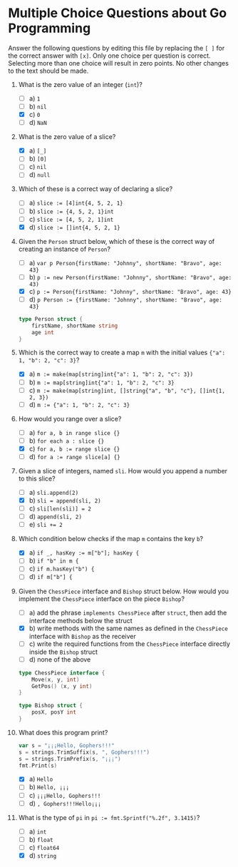 # Multiple Choice Questions about Go Programming

Answer the following questions by editing this file by replacing the `[ ]` for the correct answer with `[x]`.
Only one choice per question is correct.
Selecting more than one choice will result in zero points.
No other changes to the text should be made.

1. What is the zero value of an integer (`int`)?

    - [ ] a) `1`
    - [ ] b) `nil`
    - [x] c) `0`
    - [ ] d) `NaN`

2. What is the zero value of a slice?

    - [x] a) `[_]`
    - [ ] b) `[0]`
    - [ ] c) `nil`
    - [ ] d) `null`

3. Which of these is a correct way of declaring a slice?

    - [ ] a) `slice := [4]int{4, 5, 2, 1}`
    - [ ] b) `slice := {4, 5, 2, 1}int`
    - [ ] c) `slice := [4, 5, 2, 1]int`
    - [x] d) `slice := []int{4, 5, 2, 1}`

4. Given the `Person` struct below, which of these is the correct way of creating an instance of `Person`?

    - [ ] a) `var p Person{firstName: "Johnny", shortName: "Bravo", age: 43}`
    - [ ] b) `p := new Person(firstName: "Johnny", shortName: "Bravo", age: 43)`
    - [x] c) `p := Person{firstName: "Johnny", shortName: "Bravo", age: 43}`
    - [ ] d) `p Person := {firstName: "Johnny", shortName: "Bravo", age: 43}`

    ```go
    type Person struct {
        firstName, shortName string
        age int
    }
    ```

5. Which is the correct way to create a map `m` with the initial values `{"a": 1, "b": 2, "c": 3}`?

    - [x] a) `m := make(map[string]int{"a": 1, "b": 2, "c": 3})`
    - [ ] b) `m := map[string]int{"a": 1, "b": 2, "c": 3}`
    - [ ] c) `m := make(map[string]int, []string{"a", "b", "c"}, []int{1, 2, 3})`
    - [ ] d) `m := {"a": 1, "b": 2, "c": 3}`

6. How would you range over a slice?

    - [ ] a) `for a, b in range slice {}`
    - [ ] b) `for each a : slice {}`
    - [x] c) `for a, b := range slice {}`
    - [ ] d) `for a := range slice[a] {}`

7. Given a slice of integers, named `sli`. How would you append a number to this slice?

    - [ ] a) `sli.append(2)`
    - [x] b) `sli = append(sli, 2)`
    - [ ] c) `sli[len(sli)] = 2`
    - [ ] d) `append(sli, 2)`
    - [ ] e) `sli += 2`

8. Which condition below checks if the map `m` contains the key `b`?

    - [x] a) `if _, hasKey := m["b"]; hasKey {`
    - [ ] b) `if "b" in m {`
    - [ ] c) `if m.hasKey("b") {`
    - [ ] d) `if m["b"] {`

9. Given the `ChessPiece` interface and `Bishop` struct below.
   How would you implement the `ChessPiece` interface on the piece `Bishop`?

    - [ ] a) add the phrase `implements ChessPiece` after `struct`, then add the interface methods below the struct
    - [x] b) write methods with the same names as defined in the `ChessPiece` interface with `Bishop` as the receiver
    - [ ] c) write the required functions from the `ChessPiece` interface directly inside the `Bishop` struct
    - [ ] d) none of the above

    ```go
    type ChessPiece interface {
        Move(x, y, int)
        GetPos() (x, y int)
    }

    type Bishop struct {
        posX, posY int
    }
    ```

10. What does this program print?

    ```go
    var s = "¡¡¡Hello, Gophers!!!"
    s = strings.TrimSuffix(s, ", Gophers!!!")
    s = strings.TrimPrefix(s, "¡¡¡")
    fmt.Print(s)
    ```

    - [x] a) `Hello`
    - [ ] b) `Hello, ¡¡¡`
    - [ ] c) `¡¡¡Hello, Gophers!!!`
    - [ ] d) `, Gophers!!!Hello¡¡¡`

11. What is the type of `pi` in `pi := fmt.Sprintf("%.2f", 3.1415)`?

    - [ ] a) `int`
    - [ ] b) `float`
    - [ ] c) `float64`
    - [x] d) `string`
